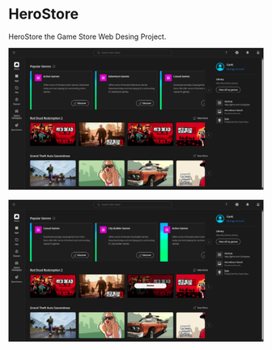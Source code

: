 # HeroStore
HeroStore the Game Store Web Desing Project.

<div align="center">
  <a href="https://github.com/CanKayabas">
    <img src="https://github.com/CanKayabas/HeroStore/blob/main/Ekran%20G%C3%B6r%C3%BCnt%C3%BCs%C3%BC%20-%202024-08-30%2013-28-00.png" alt="Picture" width="%100" height="%100">
  </a>
  </br>
  </br>
  <a href="https://github.com/CanKayabas">
    <img src="https://github.com/CanKayabas/HeroStore/blob/main/Ekran%20G%C3%B6r%C3%BCnt%C3%BCs%C3%BC%20-%202024-08-30%2013-29-39.png" alt="Picture" width="%100" height="%100">
  </a>
</div>  
